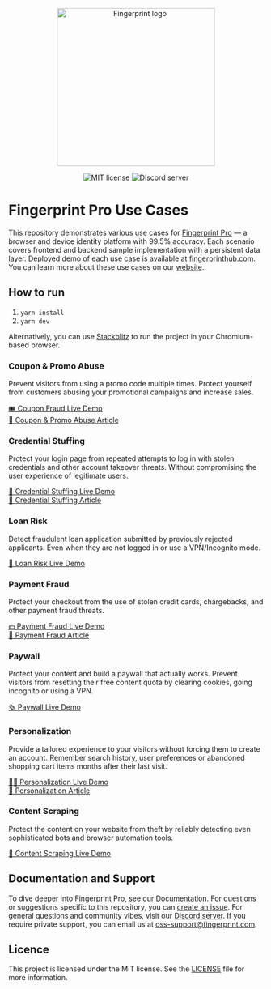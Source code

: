 <p align="center">
  <a href="https://fingerprint.com">
    <picture>
     <source media="(prefers-color-scheme: dark)" srcset="https://fingerprintjs.github.io/home/resources/logo_light.svg" />
     <source media="(prefers-color-scheme: light)" srcset="https://fingerprintjs.github.io/home/resources/logo_dark.svg" />
     <img src="https://fingerprintjs.github.io/home/resources/logo_dark.svg" alt="Fingerprint logo" width="312px" />
   </picture>
  </a>
</p>
<p align="center">
  <a href="https://opensource.org/licenses/MIT">
    <img src="https://img.shields.io/:license-mit-blue.svg" alt="MIT license">
  </a>
  <a href="https://discord.gg/39EpE2neBg">
    <img src="https://img.shields.io/discord/852099967190433792?style=logo&label=Discord&logo=Discord&logoColor=white" alt="Discord server">
  </a>
</p>

# Fingerprint Pro Use Cases

This repository demonstrates various use cases for [Fingerprint Pro](https://fingerprint.com) — a browser and device identity platform with 99.5% accuracy. Each scenario covers frontend and backend sample implementation with a persistent data layer. Deployed demo of each use case is available at [fingerprinthub.com](https://fingerprinthub.com/).
You can learn more about these use cases on our [website](https://fingerprint.com/use-cases).

## How to run

1. `yarn install`
2. `yarn dev`

Alternatively, you can use [Stackblitz](https://stackblitz.com/edit/nextjs-dmv5c7) to run the project in your Chromium-based browser.

### Coupon & Promo Abuse

Prevent visitors from using a promo code multiple times. Protect yourself from customers abusing your promotional campaigns and increase sales.

[🎟 Coupon Fraud Live Demo](https://fingerprinthub.com/coupon-fraud)  
[📖 Coupon & Promo Abuse Article](https://fingerprint.com/use-cases/coupon-promo-abuse/)

### Credential Stuffing

Protect your login page from repeated attempts to log in with stolen credentials and other account takeover threats. Without compromising the user experience of legitimate users.

[🔐 Credential Stuffing Live Demo](https://fingerprinthub.com/credential-stuffing)  
[📖 Credential Stuffing Article](https://fingerprint.com/use-cases/credential-stuffing/)

### Loan Risk

Detect fraudulent loan application submitted by previously rejected applicants. Even when they are not logged in or use a VPN/Incognito mode.

[🧾 Loan Risk Live Demo](https://fingerprinthub.com/loan-risk)

### Payment Fraud

Protect your checkout from the use of stolen credit cards, chargebacks, and other payment fraud threats.

[💵 Payment Fraud Live Demo](https://fingerprinthub.com/payment-fraud)  
[📖 Payment Fraud Article](https://fingerprint.com/use-cases/payment-fraud/)

### Paywall

Protect your content and build a paywall that actually works. Prevent visitors from resetting their free content quota by clearing cookies, going incognito or using a VPN.

[🗞 Paywall Live Demo](https://fingerprinthub.com/paywall)

### Personalization

Provide a tailored experience to your visitors without forcing them to create an account. Remember search history, user preferences or abandoned shopping cart items months after their last visit.

[🙋‍♀️ Personalization Live Demo](https://fingerprinthub.com/personalization)  
[📖 Personalization Article](https://fingerprint.com/use-cases/personalization/)

### Content Scraping

Protect the content on your website from theft by reliably detecting even sophisticated bots and browser automation tools.

[🦾 Content Scraping Live Demo](https://fingerprinthub.com/web-scraping)

## Documentation and Support

To dive deeper into Fingerprint Pro, see our [Documentation](https://dev.fingerprint.com/docs). For questions or suggestions specific to this repository, you can [create an issue](https://github.com/fingerprintjs/fingerprintjs-pro-use-cases/issues/new). For general questions and community vibes, visit our [Discord server](https://discord.gg/39EpE2neBg). If you require private support, you can email us at [oss-support@fingerprint.com](oss-support@fingerprint.com).

## Licence

This project is licensed under the MIT license. See the [LICENSE](LICENSE) file for more information.
